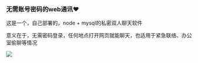 ### 无需账号密码的web通讯❤

这是一个，自己部署的，node + mysql的私密双人聊天软件

意义在于，无需密码登录，任何地点打开网页就能聊天，也适用于紧急联络、办公室偷聊等情况

![](https://github.com/Skandar-Ln/AnyChat/blob/github/img/MacHi%202018-07-06%2014-53-26.png?raw=true)
